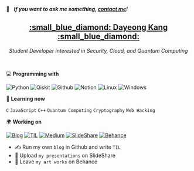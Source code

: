 <!-- icons here https://simpleicons.org/ -->

💬 &nbsp; ***If you want to ask me something, [contact me](https://www.notion.so/tula3and-f623816660834072bd8bc1a7a17ad515#24ef029b2f9b4c0b81c55aad3519ab39)!***<br>

<h2 align='center'><strong><a href="https://www.notion.so/tula3and-f623816660834072bd8bc1a7a17ad515" target="_blank">:small_blue_diamond: Dayeong Kang :small_blue_diamond:</a></strong></h2>
<p align='center'><i>Student Developer interested in Security, Cloud, and Quantum Computing</i></p><br>

💻 **Programming with**<br>

![Python](https://img.shields.io/badge/-Python-blue?logo=Python&logoColor=white&labelColor=blue)
![Qiskit](https://img.shields.io/badge/-Qiskit-purple)
![Github](https://img.shields.io/badge/-Github-black?logo=GitHub&logoColor=white&labelColor=black)
![Notion](https://img.shields.io/badge/-Notion-black?logo=Notion&logoColor=white&labelColor=black)
![Linux](https://img.shields.io/badge/-Linux-yellow?logo=Linux&logoColor=black&labelColor=yellow)
![Windows](https://img.shields.io/badge/-Windows-blue?logo=Windows&logoColor=white&labelColor=blue)

:book: **Learning now**<br>

`C` `JavaScript` `C++` `Quantum Computing` `Cryptography` `Web Hacking`

🌍 **Working on**<br>

[![Blog](https://img.shields.io/badge/-Blog-black?logo=GitHub&logoColor=white&labelColor=black)](https://tula3and.github.io/)
[![TIL](https://img.shields.io/badge/-TIL-black?logo=GitHub&logoColor=white&labelColor=black)](https://github.com/tula3and/til)
[![Medium](https://img.shields.io/badge/-Medium-black?logo=Medium&logoColor=white&labelColor=black)](https://tula3and.medium.com/)
[![SlideShare](https://img.shields.io/badge/-SlideShare-blue?logo=slideshare&logoColor=white&labelColor=blue)](https://www.slideshare.net/DayeongKang)
[![Behance](https://img.shields.io/badge/-Behance-blue?logo=behance&logoColor=white&labelColor=blue)](https://www.behance.net/tula3and/)
- :writing_hand: Run my own `blog` in Github and write `TIL`
- :microphone: Upload `my presentations` on SlideShare
- :art: Leave `my art works` on Behance

<!--
🚩 **Highlights**<br>

[![Anurag's github stats](https://github-readme-stats.vercel.app/api?username=tula3and&theme=white)](https://github.com/anuraghazra/github-readme-stats)
-->
